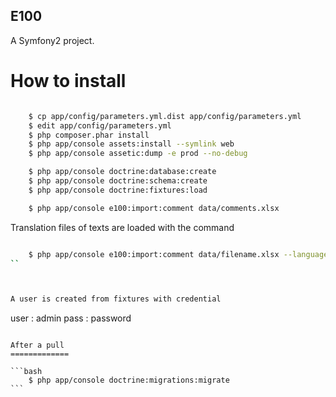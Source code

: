 E100
----

A Symfony2 project.

How to install
==============


```bash

    $ cp app/config/parameters.yml.dist app/config/parameters.yml
    $ edit app/config/parameters.yml
    $ php composer.phar install
    $ php app/console assets:install --symlink web
    $ php app/console assetic:dump -e prod --no-debug

    $ php app/console doctrine:database:create
    $ php app/console doctrine:schema:create
    $ php app/console doctrine:fixtures:load

    $ php app/console e100:import:comment data/comments.xlsx
```

Translation files of texts are loaded with the command
```bash

    $ php app/console e100:import:comment data/filename.xlsx --language="locale"
``



A user is created from fixtures with credential

````
 user : admin
 pass : password
````

After a pull
=============

```bash
    $ php app/console doctrine:migrations:migrate
```
